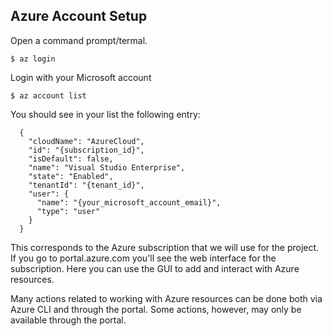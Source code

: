 ## Azure Account Setup

Open a command prompt/termal.

```
$ az login
```
Login with your Microsoft account

```
$ az account list
```
You should see in your list the following entry:
```
  {
    "cloudName": "AzureCloud",
    "id": "{subscription_id}",
    "isDefault": false,
    "name": "Visual Studio Enterprise",
    "state": "Enabled",
    "tenantId": "{tenant_id}",
    "user": {
      "name": "{your_microsoft_account_email}",
      "type": "user"
    }
  }
```
This corresponds to the Azure subscription that we will use for the project. If you go to portal.azure.com you'll see the web interface for the subscription. Here you can use the GUI to add and interact with Azure resources.

Many actions related to working with Azure resources can be done both via Azure CLI and through the portal. Some actions, however, may only be available through the portal. 

